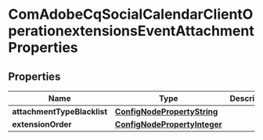 

# ComAdobeCqSocialCalendarClientOperationextensionsEventAttachmentProperties

## Properties

Name | Type | Description | Notes
------------ | ------------- | ------------- | -------------
**attachmentTypeBlacklist** | [**ConfigNodePropertyString**](ConfigNodePropertyString.md) |  |  [optional]
**extensionOrder** | [**ConfigNodePropertyInteger**](ConfigNodePropertyInteger.md) |  |  [optional]



